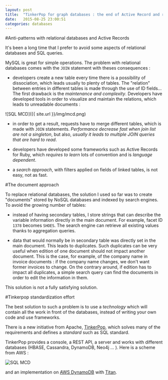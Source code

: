 ```yaml
---
layout: post
title:  "TinkerPop for graph databases : the end of Active Record and relational databases"
date:   2015-08-25 23:00:51
categories: databases
---
```


#Anti-patterns with relational databases and Active Records

It's been a long time that I prefer to avoid some aspects of relational databases and SQL queries.

MySQL is great for simple operations. The problem with relational databases comes with the `JOIN` statement with theses consequences :

- developers create a new table every time there is a possibility of dissociation, which leads usually to plenty of tables. The "relation" between entries in different tables is made through the use of ID fields... The first drawback is the *maintenance and complexity*. Developers have developed tools in order to visualize and maintain the relations, which leads to unreadable documents :

![SQL MCD]({{ site.url }}/img/mcd.png)

- in order to get a result, requests have to merge different tables, which is made with `JOIN` statements. *Performance decrease fast when join list are not a singleton*, but also, *usually it leads to multiple JOIN queries that are hard to read*.

- developers have developed some frameworks such as Active Records for Ruby, which *requires to learn* lots of convention and is *language dependent*.

- a *search approach*, with filters applied on fields of linked tables, is not easy, not as fast.

#The document approach

To replace relational databases, the solution I used so far was to create "documents" stored by NoSQL databases and indexed by search engines. To avoid the growing number of tables:

- instead of having secondary tables, I store strings that can describe the variable information directly in the main document. For example, facet ID `1378` becomes `SHOES`. The search engine can retrieve all existing values thanks to aggregation queries.

- data that would normally be in secondary table was directly set in the main document. This leads to duplicates. Such duplicates can be very useful when edition of one document should not impact another document. This is the case, for example, of the company name in invoice documents : if the company name changes, we don't want former invoices to change. On the contrary around, if edition has to impact all duplicates, a simple search query can find the documents in order to edit the information in them.

This solution is not a fully satisfying solution.

#Tinkerpop standardization effort

The best solution to such a problem is to use a *technology* which will contain all the work in front of the databases, instead of writing your own code and use frameworks.

There is a new initiative from Apache, [TinkerPop](http://tinkerpop.incubator.apache.org/docs/3.0.0-incubating/), which solves many of the requirements and defines a *standard* such as SQL standard.

TinkerPop provides a console, a REST API, a server and works with different databases (HBASE, Cassandra, DynamoDB, Neo4j ... ). Here is a scheme from AWS :

![SQL MCD](https://media.amazonwebservices.com/blog/2015/gr_the_parts_3.png)

and an implementation on [AWS DynamoDB](https://aws.amazon.com/fr/blogs/aws/new-store-and-process-graph-data-using-the-dynamodb-storage-backend-for-titan/) with [Titan](http://thinkaurelius.github.io/titan/).
